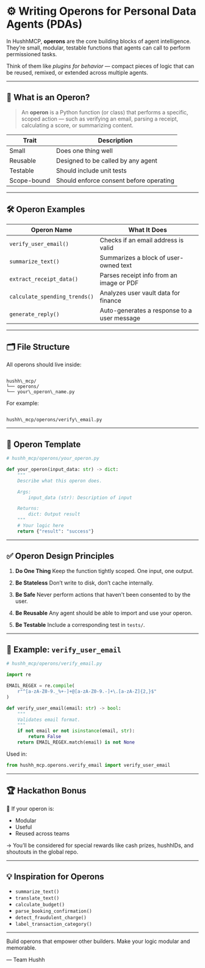 # ⚙️ Writing Operons for Personal Data Agents (PDAs)

In HushhMCP, **operons** are the core building blocks of agent intelligence. They’re small, modular, testable functions that agents can call to perform permissioned tasks.

Think of them like *plugins for behavior* — compact pieces of logic that can be reused, remixed, or extended across multiple agents.

---

## 🧠 What is an Operon?

> An **operon** is a Python function (or class) that performs a specific, scoped action — such as verifying an email, parsing a receipt, calculating a score, or summarizing content.

| Trait         | Description |
|---------------|-------------|
| Small         | Does one thing well |
| Reusable      | Designed to be called by any agent |
| Testable      | Should include unit tests |
| Scope-bound   | Should enforce consent before operating |

---

## 🛠 Operon Examples

| Operon Name       | What It Does |
|-------------------|--------------|
| `verify_user_email()` | Checks if an email address is valid |
| `summarize_text()`    | Summarizes a block of user-owned text |
| `extract_receipt_data()` | Parses receipt info from an image or PDF |
| `calculate_spending_trends()` | Analyzes user vault data for finance |
| `generate_reply()` | Auto-generates a response to a user message |

---

## 🗂 File Structure

All operons should live inside:

```

hushh\_mcp/
└── operons/
└── your\_operon\_name.py

```

For example:

```

hushh\_mcp/operons/verify\_email.py

````

---

## 📄 Operon Template

```python
# hushh_mcp/operons/your_operon.py

def your_operon(input_data: str) -> dict:
    """
    Describe what this operon does.

    Args:
        input_data (str): Description of input

    Returns:
        dict: Output result
    """
    # Your logic here
    return {"result": "success"}
````

---

## ✅ Operon Design Principles

1. **Do One Thing**
   Keep the function tightly scoped. One input, one output.

2. **Be Stateless**
   Don’t write to disk, don’t cache internally.

3. **Be Safe**
   Never perform actions that haven't been consented to by the user.

4. **Be Reusable**
   Any agent should be able to import and use your operon.

5. **Be Testable**
   Include a corresponding test in `tests/`.

---

## 🧪 Example: `verify_user_email`

```python
# hushh_mcp/operons/verify_email.py

import re

EMAIL_REGEX = re.compile(
    r"^[a-zA-Z0-9._%+-]+@[a-zA-Z0-9.-]+\.[a-zA-Z]{2,}$"
)

def verify_user_email(email: str) -> bool:
    """
    Validates email format.
    """
    if not email or not isinstance(email, str):
        return False
    return EMAIL_REGEX.match(email) is not None
```

Used in:

```python
from hushh_mcp.operons.verify_email import verify_user_email
```

---

## 🏆 Hackathon Bonus

🔁 If your operon is:

* Modular
* Useful
* Reused across teams

→ You’ll be considered for special rewards like cash prizes, hushhIDs, and shoutouts in the global repo.

---

## 💡 Inspiration for Operons

* `summarize_text()`
* `translate_text()`
* `calculate_budget()`
* `parse_booking_confirmation()`
* `detect_fraudulent_charge()`
* `label_transaction_category()`

---

Build operons that empower other builders.
Make your logic modular and memorable.

—
Team Hushh
